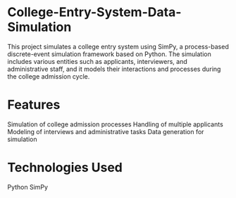 # College-Entry-System-Data-Simulation
This project simulates a college entry system using SimPy, a process-based discrete-event simulation framework based on Python. The simulation includes various entities such as applicants, interviewers, and administrative staff, and it models their interactions and processes during the college admission cycle.

# Features
  Simulation of college admission processes
  Handling of multiple applicants
  Modeling of interviews and administrative tasks
  Data generation for simulation
# Technologies Used
  Python
  SimPy
